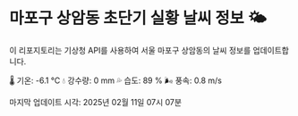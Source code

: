 
# 마포구 상암동 초단기 실황 날씨 정보 🌤️

이 리포지토리는 기상청 API를 사용하여 서울 마포구 상암동의 날씨 정보를 업데이트합니다. 

🌡️ 기온: -6.1 ℃
💧 강수량: 0 mm
💦 습도: 89 %
🌬️ 풍속: 0.8 m/s

마지막 업데이트 시각: 2025년 02월 11일 07시 07분    
